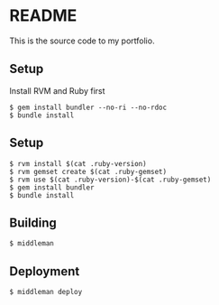 # README

This is the source code to my portfolio.

## Setup

Install RVM and Ruby first

```
$ gem install bundler --no-ri --no-rdoc
$ bundle install
```

## Setup

```
$ rvm install $(cat .ruby-version)
$ rvm gemset create $(cat .ruby-gemset)
$ rvm use $(cat .ruby-version)-$(cat .ruby-gemset)
$ gem install bundler
$ bundle install
```

## Building

```
$ middleman
```

## Deployment

```
$ middleman deploy
```
